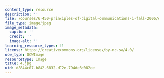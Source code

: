 ```yaml
---
content_type: resource
description: ''
file: /courses/6-450-principles-of-digital-communications-i-fall-2006/d8844c07b8826832d72e794de3d082ee_4.jpg
file_type: image/jpeg
image_metadata:
  caption: ''
  credit: ''
  image-alt: ''
learning_resource_types: []
license: https://creativecommons.org/licenses/by-nc-sa/4.0/
ocw_type: OCWImage
resourcetype: Image
title: 4.jpg
uid: d8844c07-b882-6832-d72e-794de3d082ee
---
```

